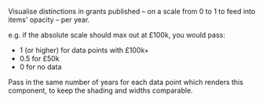 Visualise distinctions in grants published – on a scale from 0 to 1 to feed
into items' opacity – per year.

e.g. if the absolute scale should max out at £100k, you would pass:
* 1 (or higher) for data points with £100k+
* 0.5 for £50k
* 0 for no data

Pass in the same number of years for each data point which renders
this component, to keep the shading and widths comparable.
